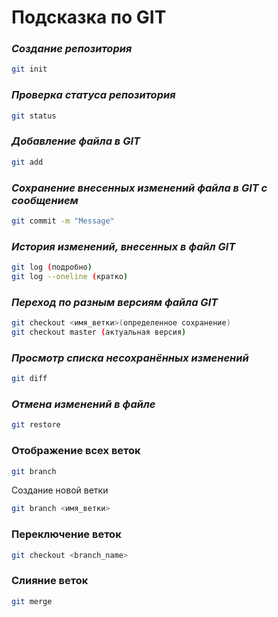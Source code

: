 # **Подсказка по GIT**

### *Создание репозитория*
```sh
git init
```
### *Проверка статуса репозитория*
```sh
git status
```
### *Добавление файла в GIT*
```sh
git add
```
### *Сохранение внесенных изменений файла в GIT с сообщением*
```sh
git commit -m "Message"
```
### *История изменений, внесенных в файл GIT*
```sh
git log (подробно)
git log --oneline (кратко)
```
### *Переход по разным версиям файла GIT*
```sh
git checkout <имя_ветки>(определенное сохранение)
git checkout master (актуальная версия)
```
### *Просмотр списка несохранённых изменений*
```sh
git diff
```
### *Отмена изменений в файле*
```sh
git restore
```

### Отображение всех веток
```sh
git branch
```

Создание новой ветки
```sh
git branch <имя_ветки>
```

### Переключение веток
```sh
git checkout <branch_name>
```

### Слияние веток
```sh
git merge
```